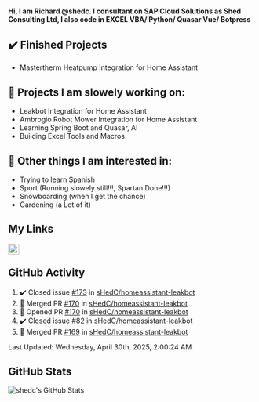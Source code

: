 #### Hi, I am Richard @shedc. I consultant on SAP Cloud Solutions as Shed Consulting Ltd, I also code in EXCEL VBA/ Python/ Quasar Vue/ Botpress

## ✔️ Finished Projects
- Mastertherm Heatpump Integration for Home Assistant

## 👋 Projects I am slowely working on:
- Leakbot Integration for Home Assistant
- Ambrogio Robot Mower Integration for Home Assistant
- Learning Spring Boot and Quasar, AI
- Building Excel Tools and Macros

## 👀 Other things I am interested in:
- Trying to learn Spanish
- Sport (Running slowely still!!!, Spartan Done!!!)
- Snowboarding (when I get the chance)
- Gardening (a Lot of it)

## My Links
[<img align="left" alt="shedc | LinkedIn" width="22px" src="https://cdn.jsdelivr.net/npm/simple-icons@v3/icons/linkedin.svg" />][linkedin]

<br/>

## GitHub Activity
<!--RECENT_ACTIVITY:start-->
1. ✔️ Closed issue [#173](https://github.com/sHedC/homeassistant-leakbot/issues/173) in [sHedC/homeassistant-leakbot](https://github.com/sHedC/homeassistant-leakbot)
2. 🎉 Merged PR [#170](https://github.com/sHedC/homeassistant-leakbot/pull/170) in [sHedC/homeassistant-leakbot](https://github.com/sHedC/homeassistant-leakbot)
3. 💪 Opened PR [#170](https://github.com/sHedC/homeassistant-leakbot/pull/170) in [sHedC/homeassistant-leakbot](https://github.com/sHedC/homeassistant-leakbot)
4. ✔️ Closed issue [#82](https://github.com/sHedC/homeassistant-leakbot/issues/82) in [sHedC/homeassistant-leakbot](https://github.com/sHedC/homeassistant-leakbot)
5. 🎉 Merged PR [#169](https://github.com/sHedC/homeassistant-leakbot/pull/169) in [sHedC/homeassistant-leakbot](https://github.com/sHedC/homeassistant-leakbot)
<!--RECENT_ACTIVITY:end-->
<!--RECENT_ACTIVITY:last_update-->
Last Updated: Wednesday, April 30th, 2025, 2:00:24 AM
<!--RECENT_ACTIVITY:last_update_end-->

## GitHub Stats
<img align="left" alt="shedc's GitHub Stats" src="https://github-readme-stats.vercel.app/api?username=shedc&show_icons=true&hide_title=true" />

[linkedin]: https://www.linkedin.com/in/richard-holmes-3314251/
